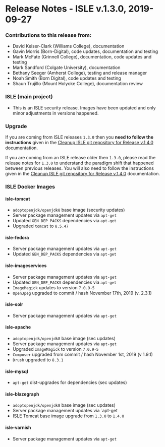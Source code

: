 # Release Notes - ISLE v.1.3.0, 2019-09-27

### Contributions to this release from:

* David Keiser-Clark (Williams College), documentation
* Gavin Morris (Born-Digital), code updates, documentation and testing
* Mark McFate (Grinnell College), documentation, code updates and testing
* Mark Sandford (Colgate University), documentation
* Bethany Seeger (Amherst College), testing and release manager
* Noah Smith (Born Digital), code updates and testing
* Shaun Trujillo (Mount Holyoke College), documentation review

### ISLE (main project)


* This is an ISLE security release.  Images have been updated and only minor adjustments in versions happened.

### Upgrade

If you are coming from ISLE releases `1.3.0` then you **need to follow the instructions** given in
the [Cleanup ISLE git repository for Release v.1.4.0](https://islandora-collaboration-group.github.io/ISLE/cookbook-recipes/isle-v140-git-cleanup/)
documentation.

If you are coming from an ISLE release older then `1.3.0`, please read the release notes for `1.3.0` to understand
the paradigm shift that happened between previous releases. You will also need to follow the instructions given in
the [Cleanup ISLE git repository for Release v.1.4.0](https://islandora-collaboration-group.github.io/ISLE/cookbook-recipes/isle-v140-git-cleanup/)
documentation.

### ISLE Docker Images

#### isle-tomcat

* `adoptopenjdk/openjdk8` base image (security updates)
* Server package management updates via `apt-get`
* Updated `GEN_DEP_PACKS` dependencies via `apt-get`
* Upgraded `tomcat` to `8.5.47`

#### isle-fedora

* Server package management updates via `apt-get`
* Updated `GEN_DEP_PACKS` dependencies via `apt-get`

#### isle-imageservices

* Server package management updates via `apt-get`
* Updated `GEN_DEP_PACKS` dependencies via `apt-get`
* `ImageMagick` updates to version `7.0.9-5`
* `OpenJpeg` upgraded to commit / hash November 17th, 2019 (v. 2.3.1)

#### isle-solr

* Server package management updates via `apt-get`

#### isle-apache

* `adoptopenjdk/openjdk8` base image (sec updates)
* Server package management updates via `apt-get`
* Upgraded `ImageMagick` to version `7.0.9-5`
* `Composer` upgraded from commit / hash November 1st, 2019  (v 1.9.1)
* `Drush` upgraded to `8.3.1`

#### isle-mysql

* `apt-get` dist-upgrades for dependencies (sec updates)

#### isle-blazegraph

* `adoptopenjdk/openjdk8` base image (sec updates)
* Server package management updates via `apt-get
* ISLE Tomcat base image upgrade from `1.3.0` to `1.4.0`

#### isle-varnish

* Server package management updates via `apt-get`
